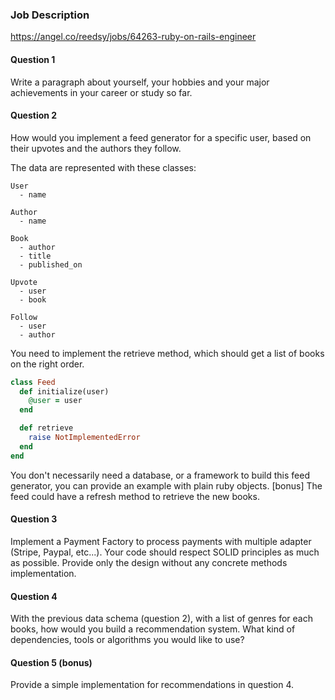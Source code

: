 ### Job Description

https://angel.co/reedsy/jobs/64263-ruby-on-rails-engineer

#### Question 1

Write a paragraph about yourself, your hobbies and your major achievements in your career or study
so far.

#### Question 2

How would you implement a feed generator for a specific user, based on their upvotes and the authors
they follow.

The data are represented with these classes:

```
User
  - name

Author
  - name

Book
  - author
  - title
  - published_on

Upvote
  - user
  - book

Follow
  - user
  - author
```

You need to implement the retrieve method, which should get a list of books on the right order.

```ruby
class Feed
  def initialize(user)
    @user = user
  end

  def retrieve
    raise NotImplementedError
  end
end
```

You don't necessarily need a database, or a framework to build this feed generator, you can provide
an example with plain ruby objects.
[bonus] The feed could have a refresh method to retrieve the new books.

#### Question 3

Implement a Payment Factory to process payments with multiple adapter (Stripe, Paypal, etc...).
Your code should respect SOLID principles as much as possible.
Provide only the design without any concrete methods implementation.

#### Question 4

With the previous data schema (question 2), with a list of genres for each books, how would you
build a recommendation system.
What kind of dependencies, tools or algorithms you would like to use?

#### Question 5 (bonus)

Provide a simple implementation for recommendations in question 4.
